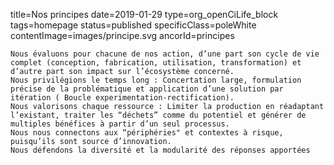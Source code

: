 title=Nos principes
date=2019-01-29
type=org_openCiLife_block
tags=homepage
status=published
specificClass=poleWhite
contentImage=images/principe.svg
ancorId=principes
~~~~~~
Nous évaluons pour chacune de nos action, d’une part son cycle de vie complet (conception, fabrication, utilisation, transformation) et d’autre part son impact sur l’écosystème concerné. 
Nous privilégions le temps long : Concertation large, formulation précise de la problématique et application d’une solution par itération ( Boucle experimentation-rectification).
Nous valorisons chaque ressource : Limiter la production en réadaptant l’existant, traiter les “déchets” comme du potentiel et générer de multiples bénéfices à partir d’un seul processus.
Nous nous connectons aux “périphéries" et contextes à risque, puisqu’ils sont source d’innovation. 
Nous défendons la diversité et la modularité des réponses apportées